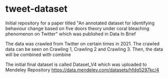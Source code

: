 # tweet-dataset
Initial repository for a paper titled "An annotated dataset for identifying behaviour change based on five doors theory under coral bleaching phenomenon on Twitter" which was published in Data In Brief

The data was crawled from Twitter on certain times in 2021. The crawled data can be seen on Crawling 1, Crawling 2 and Crawling 3. Then, the data will be combined with combine

The initial final dataset is called Dataset_V4 which was uploaded to Mendeley Repository https://data.mendeley.com/datasets/hfdg5297kc/4
